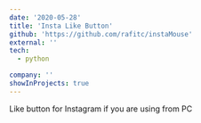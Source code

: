 ```yaml
---
date: '2020-05-28'
title: 'Insta Like Button'
github: 'https://github.com/rafitc/instaMouse'
external: ''
tech:
  - python

company: ''
showInProjects: true
---
```


Like button for Instagram if you are using from PC
